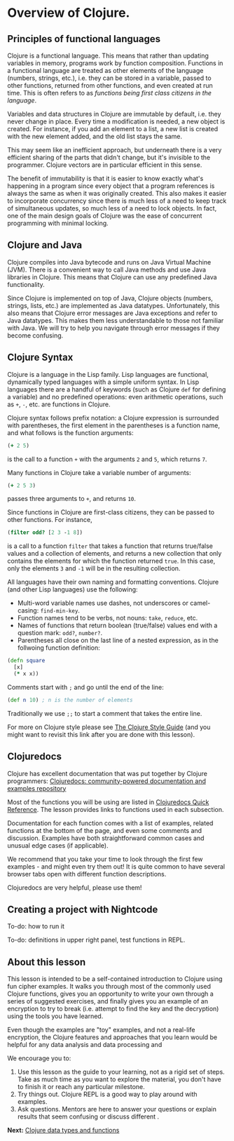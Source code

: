 # Overview of Clojure. 

## Principles of functional languages

Clojure is a functional language. This means that rather 
than updating variables in memory, programs work by function composition. Functions in a functional language are treated as other elements of the language (numbers, strings, etc.), i.e. they can be stored in a variable, passed to other functions, returned from other functions, and even created at run time. This is often refers to as *functions being first class citizens in the language*. 

Variables and data structures in Clojure are immutable by default, i.e. they never change in place. Every time a modification is needed, a new object is created. For instance, if you add an element to a list, a new list is created with the new element added, and the old list stays the same. 

This may seem like an inefficient approach, but underneath there is a very efficient sharing of the parts that didn't change, but it's invisible to the programmer. Clojure vectors are in particular efficient in this sense. 

The benefit of immutability is that it is easier to know exactly what's happening in a program since every object that a program references is always the same as when it was originally created. This also makes it easier to incorporate concurrency since there is much less of a need to keep track of simultaneous updates, so much less of a need to lock objects. In fact, one of the main design goals of Clojure was the ease of concurrent programming with minimal locking. 

## Clojure and Java

Clojure compiles into Java bytecode and runs on Java Virtual Machine (JVM). There is a convenient way to call Java methods and use Java libraries in Clojure. This means that Clojure can use any predefined Java functionality. 

Since Clojure is implemented on top of Java, Clojure objects (numbers, strings, lists, etc.) are implemented as Java datatypes. 
Unfortunately, this also means that Clojure error messages are Java exceptions and refer to Java datatypes. This makes them less understandable to those not familiar with Java. We will try to help you navigate through error messages if they become confusing. 

## Clojure Syntax 

Clojure is a language in the Lisp family. Lisp languages are functional, dynamically typed languages with a simple uniform syntax. In Lisp languages there are a handful of keywords (such as Clojure `def` for defining a variable) and no predefined operations: even arithmetic operations, such as `+`, `-`, etc. are functions in Clojure. 

Clojure syntax follows prefix notation: a Clojure expression is surrounded with parentheses, the first element in the parentheses is a function name, and what follows is the function arguments:
```clojure
(+ 2 5)
```
is the call to a function `+` with the arguments `2` and `5`, which returns `7`. 

Many functions in Clojure take a variable number of arguments: 
```clojure
(+ 2 5 3)
```
passes three arguments to `+`, and returns `10`. 

Since functions in Clojure are first-class citizens, they can be passed to other functions. For instance,
```clojure
(filter odd? [2 3 -1 8])
```
is a call to a function `filter` that takes a function that returns true/false values and a collection of elements, and returns a new collection that only contains the elements for which the function returned `true`. In this case, only the elements `3` and `-1` will be in the resulting collection. 

All languages have their own naming and formatting conventions. Clojure (and other Lisp languages) use the following:

* Multi-word variable names use dashes, not underscores or camel-casing: `find-min-key`.
* Function names tend to be verbs, not nouns: `take`, `reduce`, etc.
* Names of functions that return boolean (true/false) values end with a question mark: `odd?`, `number?`. 
* Parentheses all close on the last line of a nested expression, as in the follwoing function definition: 
```clojure
(defn square
  [x]
  (* x x))
```

Comments start with `;` and go until the end of the line:
```clojure
(def n 10) ; n is the number of elements
```
Traditionally we use `;;` to start a comment that takes the 
entire line. 

For more on Clojure style please see [The Clojure Style Guide](https://github.com/bbatsov/clojure-style-guide) (and you might want to revisit this link after you are done with this lesson). 

## Clojuredocs 

Clojure has excellent documentation that was put together by Clojure programmers: [Clojuredocs: community-powered documentation and examples repository](https://clojuredocs.org/)

Most of the functions you will be using are listed in [Clojuredocs Quick Reference](https://clojuredocs.org/quickref). The lesson provides links to functions used in each subsection. 

Documentation for each function comes with a list of examples, related functions at the bottom of the page, and even some comments and discussion. Examples have both straightforward common cases and unusual edge cases (if applicable). 

We recommend that you take your time to look through the first few examples - and might even try them out! It is quite common to have several browser tabs open with different function descriptions. 

Clojuredocs are very helpful, please use them! 

## Creating a project with Nightcode

To-do: how to run it

To-do: definitions in upper right panel, test functions in REPL. 

## About this lesson

This lesson is intended to be a self-contained introduction to Clojure using fun cipher examples. It walks you through most of the commonly used Clojure functions, gives you an opportunity to write your own through a series of suggested exercises, and finally gives you an example of an encryption to try to break (i.e. attempt to find the key and the decryption) using the tools you have learned. 

Even though the examples are "toy" examples, and not a real-life encryption, the Clojure features and approaches that you learn would be helpful for any data analysis and data processing and 

We encourage you to:

1. Use this lesson as the guide to your learning, not as a rigid set of steps. Take as much time as you want to explore the material, you don't have to finish it or reach any particular milestone. 
2. Try things out. Clojure REPL is a good way to play around with examples. 
3. Ask questions. Mentors are here to answer your questions or explain results that seem confusing or discuss different . 
 
**Next:** [Clojure data types and functions](track2-functions.md)
